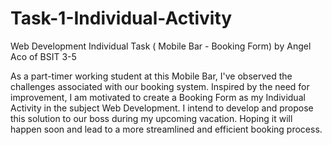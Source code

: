 # Task-1-Individual-Activity
Web Development Individual Task ( Mobile Bar - Booking Form) by Angel Aco of BSIT 3-5

As a part-timer working student at this Mobile Bar, I've observed the challenges associated with our booking system. Inspired by the need for improvement, I am motivated to create a Booking Form as my Individual Activity in the subject Web Development.  I intend to develop and propose this solution to our boss during my upcoming vacation. Hoping it will happen soon and lead to a more streamlined and efficient booking process.
